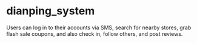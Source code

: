 # dianping_system
Users can log in to their accounts via SMS, search for nearby stores, grab flash sale coupons, and also check in, follow others, and post reviews.

